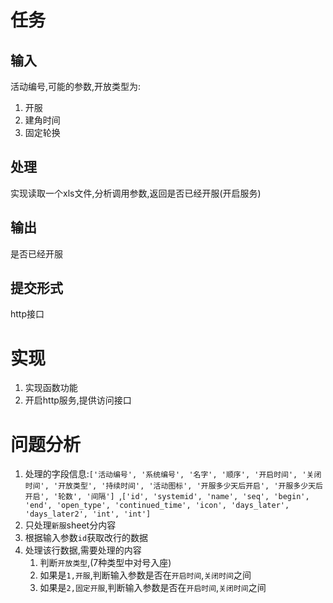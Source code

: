 # 任务
## 输入
活动编号,可能的参数,开放类型为:
1. 开服
1. 建角时间
1. 固定轮换

## 处理
实现读取一个xls文件,分析调用参数,返回是否已经开服(开启服务)
## 输出
是否已经开服
## 提交形式
http接口

# 实现
1. 实现函数功能
1. 开启http服务,提供访问接口

# 问题分析
1. 处理的字段信息:`['活动编号', '系统编号', '名字', '顺序', '开启时间', '关闭时间', '开放类型', '持续时间', '活动图标', '开服多少天后开启', '开服多少天后开启', '轮数', '间隔']
`,`['id', 'systemid', 'name', 'seq', 'begin', 'end', 'open_type', 'continued_time', 'icon', 'days_later', 'days_later2', 'int', 'int']
`
1. 只处理`新服`sheet分内容
1. 根据输入参数`id`获取改行的数据
1. 处理该行数据,需要处理的内容
    1. 判断`开放类型`,(7种类型中对号入座)
    1. 如果是`1,开服`,判断输入参数是否在`开启时间`,`关闭时间`之间
    1. 如果是`2,固定开服`,判断输入参数是否在`开启时间`,`关闭时间`之间